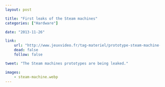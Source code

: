 ```yaml
---
layout: post

title: "First leaks of the Steam machines"
categories: ["Hardware"]

date: "2013-11-26"

link:
    url: "http://www.jeuxvideo.fr/tag-materiel/prototype-steam-machine-images-actu-603202.html"
    dead: false
    follow: false

tweet: "The Steam machines prototypes are being leaked."

images:
    - steam-machine.webp
---
```

